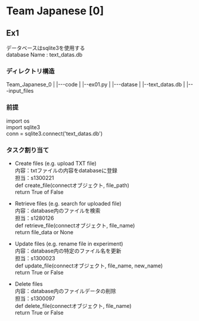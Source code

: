 # Team Japanese [0]
## Ex1
データベースはsqlite3を使用する  
database Name : text_datas.db  

### ディレクトリ構造  
Team_Japanese_0
      |
      |---code
      |     |--ex01.py
      |
      |---datase
      |     |--text_datas.db
      |
      |---input_files

### 前提  
  import os  
  import sqlite3  
  conn = sqlite3.connect('text_datas.db')  

### タスク割り当て  
- Create files (e.g. upload TXT file)  
  内容：txtファイルの内容をdatabaseに登録  
  担当：s1300221  
  def create_file(connectオブジェクト, file_path)  
  return True of False
  
- Retrieve files (e.g. search for uploaded file)  
  内容：database内のファイルを検索  
  担当：s1280126  
  def retrieve_file(connectオブジェクト, file_name)  
  return file_data or None  
  
- Update files (e.g. rename file in experiment)  
  内容：database内の特定のファイル名を更新  
  担当：s1300023  
  def update_file(connectオブジェクト, file_name, new_name)  
  return True or False  
  
- Delete files  
  内容：database内のファイルデータの削除  
  担当：s1300097  
  def delete_file(connectオブジェクト, file_name)  
  return True or False
